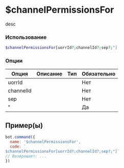 # $channelPermissionsFor
desc
### Использование
```php
$channelPermissionsFor[uorrId?;channelId?;sep?;"]
```

### Опции

| Опция | Описание | Тип | Обязательно |
|--------|-------------|------|----------|
| uorrId |  |  | Нет | 
| channelId |  |  | Нет | 
| sep |  |  | Нет |
| " |  |  | Да |
## Пример(ы)

```javascript
bot.command({
  name: '$channelPermissionsFor',
  code: `
$channelPermissionsFor[uorrId?;channelId?;sep?;"]`
// Возвращает: ...
})
```